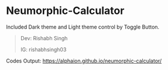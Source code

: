 # Neumorphic-Calculator
Included Dark theme and Light theme control by Toggle Button.

> Dev: Rishabh Singh
> 
> IG: rishabhsingh03 

Codes Output: https://alphaion.github.io/neumorphic-calculator/

